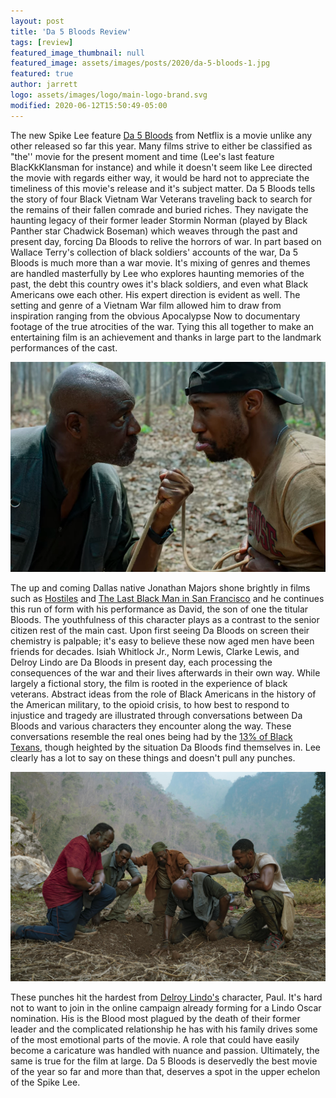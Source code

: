 ```yaml
---
layout: post
title: 'Da 5 Bloods Review'
tags: [review]
featured_image_thumbnail: null
featured_image: assets/images/posts/2020/da-5-bloods-1.jpg
featured: true
author: jarrett
logo: assets/images/logo/main-logo-brand.svg
modified: 2020-06-12T15:50:49-05:00
---
```


The new Spike Lee feature [Da 5 Bloods](https://www.netflix.com/title/81045635) from Netflix is a movie unlike any other released so far this year. <!--more--> Many films strive to either be classified as "the'' movie for the present moment and time (Lee's last feature BlacKkKlansman for instance) and while it doesn't seem like Lee directed the movie with regards either way, it would be hard not to appreciate the timeliness of this movie's release and it's subject matter. Da 5 Bloods tells the story of four Black Vietnam War Veterans traveling back to search for the remains of their fallen comrade and buried riches. They navigate the haunting legacy of their former leader Stormin Norman (played by Black Panther star Chadwick Boseman) which weaves through the past and present day, forcing Da Bloods to relive the horrors of war.  In part based on Wallace Terry's collection of black soldiers' accounts of the war, Da 5 Bloods is much more than a war movie. It's mixing of genres and themes are handled masterfully by Lee who explores haunting memories of the past, the debt this country owes it's black soldiers, and even what Black Americans owe each other. His expert direction is evident as well. The setting and genre of a Vietnam War film allowed him to draw from inspiration ranging from the obvious Apocalypse Now to documentary footage of the true atrocities of the war. Tying this all together to make an entertaining film is an achievement and thanks in large part to the landmark performances of the cast.

![Delroy Lindo and Jonathon Majors from Da 5 Bloods](assets/images/posts/2020/da-5-bloods-2.jpg#left)

The up and coming Dallas native Jonathan Majors shone brightly in films such as [Hostiles](https://www.metacritic.com/movie/hostiles) and [The Last Black Man in San Francisco](https://a24films.com/films/the-last-black-man-in-san-francisco) and he continues this run of form with his performance as David, the son of one the titular Bloods. The youthfulness of this character plays as a contrast to the senior citizen rest of the main cast. Upon first seeing Da Bloods on screen their chemistry is palpable; it's easy to believe these now aged men have been friends for decades. Isiah Whitlock Jr., Norm Lewis, Clarke Lewis, and Delroy Lindo are Da Bloods in present day, each processing the consequences of the war and their lives afterwards in their own way. While largely a fictional story, the film is rooted in the experience of black veterans. Abstract ideas from the role of Black Americans in the history of the American military, to the opioid crisis, to how best to respond to injustice and tragedy are illustrated through conversations between Da Bloods and various characters they encounter along the way. These conversations resemble the real ones being had by the [13% of Black Texans](https://gov.texas.gov/uploads/files/organization/twic/Veterans_in_Texas_2016_Update.pdf), though heighted by the situation Da Bloods find themselves in. Lee clearly has a lot to say on these things and doesn't pull any punches.

![](assets/images/posts/2020/da-5-bloods-3.jpg#wide)

These punches hit the hardest from [Delroy Lindo's](https://www.imdb.com/name/nm0005148/) character, Paul. It's hard not to want to join in the online campaign already forming for a Lindo Oscar nomination. His is the Blood most plagued by the death of their former leader and the complicated relationship he has with his family drives some of the most emotional parts of the movie. A role that could have easily become a caricature was handled with nuance and passion. Ultimately, the same is true for the film at large. Da 5 Bloods is deservedly the best movie of the year so far and more than that, deserves a spot in the upper echelon of the Spike Lee.
